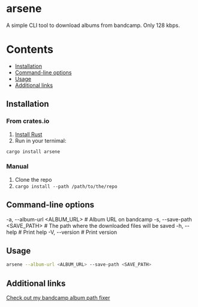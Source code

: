 # arsene

A simple CLI tool to download albums from bandcamp. Only 128 kbps.

# Contents
- [Installation](#installation)<br>
- [Command-line options](#command-line-options)<br>
- [Usage](#usage)<br>
- [Additional links](#additional-links)<br>

## Installation
### From crates.io
1. [Install Rust](https://www.rust-lang.org/tools/install)
2. Run in your ternimal:
```
cargo install arsene
```

### Manual
1. Clone the repo
2. `cargo install --path /path/to/the/repo`

## Command-line options
-a, --album-url <ALBUM_URL>  # Album URL on bandcamp
-s, --save-path <SAVE_PATH>  # The path where the downloaded files will be saved
-h, --help                   # Print help
-V, --version                # Print version

## Usage
```bash
arsene --album-url <ALBUM_URL> --save-path <SAVE_PATH>
```

## Additional links
[Check out my bandcamp album path fixer](https://github.com/IrvingWash/bc_unshit)
